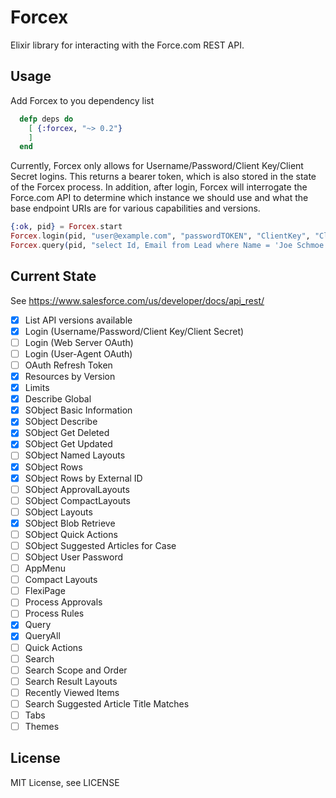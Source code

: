 Forcex
======
Elixir library for interacting with the Force.com REST API.

Usage
-----

Add Forcex to you dependency list
```elixir
  defp deps do
    [ {:forcex, "~> 0.2"}
    ]
  end
```

Currently, Forcex only allows for Username/Password/Client Key/Client Secret
logins. This returns a bearer token, which is also stored in the state of the
Forcex process. In addition, after login, Forcex will interrogate the Force.com
API to determine which instance we should use and what the base endpoint URIs
are for various capabilities and versions.
```elixir
{:ok, pid} = Forcex.start
Forcex.login(pid, "user@example.com", "passwordTOKEN", "ClientKey", "ClientSecret")
Forcex.query(pid, "select Id, Email from Lead where Name = 'Joe Schmoe'")
```

Current State
-------------
See https://www.salesforce.com/us/developer/docs/api_rest/

 - [x] List API versions available
 - [x] Login (Username/Password/Client Key/Client Secret)
 - [ ] Login (Web Server OAuth)
 - [ ] Login (User-Agent OAuth)
 - [ ] OAuth Refresh Token
 - [x] Resources by Version
 - [x] Limits
 - [x] Describe Global
 - [x] SObject Basic Information
 - [x] SObject Describe
 - [x] SObject Get Deleted
 - [x] SObject Get Updated
 - [ ] SObject Named Layouts
 - [x] SObject Rows
 - [x] SObject Rows by External ID
 - [ ] SObject ApprovalLayouts
 - [ ] SObject CompactLayouts
 - [ ] SObject Layouts
 - [x] SObject Blob Retrieve
 - [ ] SObject Quick Actions
 - [ ] SObject Suggested Articles for Case
 - [ ] SObject User Password
 - [ ] AppMenu
 - [ ] Compact Layouts
 - [ ] FlexiPage
 - [ ] Process Approvals
 - [ ] Process Rules
 - [x] Query
 - [x] QueryAll
 - [ ] Quick Actions
 - [ ] Search
 - [ ] Search Scope and Order
 - [ ] Search Result Layouts
 - [ ] Recently Viewed Items
 - [ ] Search Suggested Article Title Matches
 - [ ] Tabs
 - [ ] Themes

License
-------
MIT License, see LICENSE
